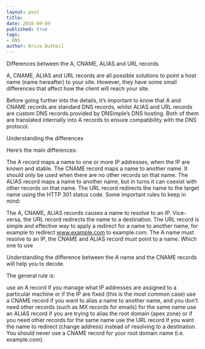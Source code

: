 ```yaml
---
layout: post
title:
date: 2016-09-09
published: true
tags:
- DNS
author: Brice Dutheil
---
```


Differences between the A, CNAME, ALIAS and URL records

A, CNAME, ALIAS and URL records are all possible solutions to point a host name (name hereafter) to your site. However, they have some small differences that affect how the client will reach your site.

Before going further into the details, it’s important to know that A and CNAME records are standard DNS records, whilst ALIAS and URL records are custom DNS records provided by DNSimple’s DNS hosting. Both of them are translated internally into A records to ensure compatibility with the DNS protocol.

Understanding the differences

Here’s the main differences:

The A record maps a name to one or more IP addresses, when the IP are known and stable.
The CNAME record maps a name to another name. It should only be used when there are no other records on that name.
The ALIAS record maps a name to another name, but in turns it can coexist with other records on that name.
The URL record redirects the name to the target name using the HTTP 301 status code.
Some important rules to keep in mind:

The A, CNAME, ALIAS records causes a name to resolve to an IP. Vice-versa, the URL record redirects the name to a destination. The URL record is simple and effective way to apply a redirect for a name to another name, for example to redirect www.example.com to example.com.
The A name must resolve to an IP, the CNAME and ALIAS record must point to a name.
Which one to use

Understanding the difference between the A name and the CNAME records will help you to decide.

The general rule is:

use an A record if you manage what IP addresses are assigned to a particular machine or if the IP are fixed (this is the most common case)
use a CNAME record if you want to alias a name to another name, and you don’t need other records (such as MX records for emails) for the same name
use an ALIAS record if you are trying to alias the root domain (apex zone) or if you need other records for the same name
use the URL record if you want the name to redirect (change address) instead of resolving to a destination.
You should never use a CNAME record for your root domain name (i.e. example.com).
